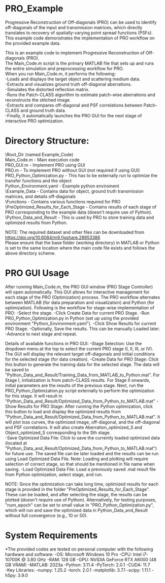 # PRO_Example
Progressive Reconstruction of Off-diagonals (PRO) can be used to identify off-diagonals of the input and transmission matrices, which directly translates to recovery of spatially-varying point spread functions (PSFs). This example code demonstrates the implementation of PRO workflow on the provided example data.

This is an example code to implement Progressive Reconstruction of Off-diagonals (PRO).  
The Main_Code.m script is the primary MATLAB file that sets up and runs the entire simulation and preprocessing workflow for PRO.  
When you run Main_Code.m, it performs the following:  
    -Loads and displays the target object and scattering medium data.  
    -Extracts and visualizes ground truth off-diagonal aberrations.  
    -Simulates the distorted reflection matrix.  
    -Runs the Patch-CLASS algorithm to estimate patch-wise aberrations and reconstructs the stitched image.  
    -Extracts and compares off-diagonal and PSF correlations between Patch-CLASS and ground truth data.  
    -Finally, it automatically launches the PRO GUI for the next stage of interactive PRO optimization.  

# Directory Structure:
\Root_Dir (named Example_Code)  
    Main_Code.m - Main execution code  
    PRO_GUI.m - Implement PRO using GUI  
    PRO.m - To implement PRO without GUI (not required if using GUI)  
    PRO_Python_Optimization.py - This has to be externally run to optimize the transfer functions and the object  
    Python_Environment.yaml - Example python enviroment  
    \Example_Data - Contains data for object, ground truth transmission matrices, and details off-diagonals  
    \Functions - Contains various functions required for PRO  
    \PreOptimized_Results_for_Each_Stage - Contains results of each stage of PRO corresponding to the example data (doesn't require use of Python).  
    \Python_Data_and_Result - This is used by PRO to store training data and optimized results from Python.  

NOTE: The required dataset and other files can be downloaded from https://doi.org/10.6084/m9.figshare.28953386  
Please ensure that the base folder (working directory) in MATLAB or Python is set to the same location where the main code file exists and follows the above directory scheme.  
      
# PRO GUI Usage
After running Main_Code.m, the PRO GUI window (PRO Stage Controller) will open automatically.
This GUI allows for interactive management for each stage of the PRO (Optimization) process.
The PRO workflow alternates between MATLAB (for data preparation and visualization) and Python (for optimization).
Following is the workflow for stage-wise implementation of PRO:
    -Select the stage.
    -Click Create Data for current PRO Stage.
    -Run PRO_Python_Optimization.py in Python (set up using the provided environment "Python_Environment.yaml").
    -Click Show Results for current PRO Stage.
    -Optionally, Save the results. This can be manually Loaded later.
    -Advance to next stage and repeat.

Details of available functions in PRO GUI:
    -Stage Selection:
        Use the dropdown menu at the top to select the current PRO stage (I, II, III, or IV).
        The GUI will display the relevant target off-diagonals and initial conditions for the selected stage (for data creation).
    -Create Data for PRO Stage:
        Click this button to generate the training data for the selected stage. The data will be saved to "Python_Data_and_Result/Training_Data_from_MATLAB_to_Python.mat".
        For Stage I, initialization is from patch-CLASS results. For Stage II onwards, initial parameters are the results of the previous stage.
        Next, run the PRO_Python_Optimization.py script externally to perform the optimization for this stage. It will result in "Python_Data_and_Result/Optimized_Data_from_Python_to_MATLAB.mat"
    -Show Results for PRO Stage:
        After running the Python optimization, click this button to load and display the optimized results from "Python_Data_and_Result/Optimized_Data_from_Python_to_MATLAB.mat".
        It will plot loss curves, the optimized image, off-diagonal, and the off-diagonal and PSF correlations.
        It will also create Aberration_optimized_S and Object_optimized_S corresponding to the Sth stage.  
    -Save Optimized Data File:
        Click to save the currently loaded optimized data (located at "Python_Data_and_Result/Optimized_Data_from_Python_to_MATLAB.mat") for future use.
        The saved file can be later loaded and the results can be run using Load Optimized Data File.
        Note: Loading and plotting will require selection of correct stage, so that should be mentioned in file name when saving.
    -Load Optimized Data File:
        Load a previously saved .mat result file from Python optimization, select stage, and run.

NOTE:
Since the optimization can take long time, optimized results for each stage is provided in the folder "PreOptimized_Results_for_Each_Stage".
These can be loaded, and after selecting the stage, the results can be plotted (doesn't require use of Python).
Alternatively, for testing purposes, "num_epoch" can be set to small value in "PRO_Python_Optimization.py", which will run and save the optimized data in Python_Data_and_Result without full convergence (e.g., 10 or 50).

# System Requirements
*The provided codes are tested on personal computer with the following hardware and software:
    -OS: Microsoft Windows 10 Pro
    -CPU: Intel i7-10700K @ 3.80 GHz
    -RAM: 128 GB
    -GPU: NVIDIA GeForce RTX A6000 (48 GB VRAM)
    -MATLAB: 2023a
    -Python: 3.11.4
    -PyTorch: 2.0.1
    -CUDA: 11.7    
    -Key Libraries:
        -numpy: 1.25.2
        -torch: 2.0.1
        -matplotlib: 3.7.1
        -scipy: 1.11.1
        -h5py: 3.9.0

